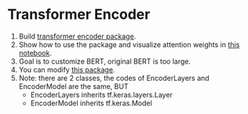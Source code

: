 # Transformer Encoder
1. Build [transformer encoder package](https://github.com/shuxg2017/transformer_encoder_demo/blob/master/encoders/transformer_encoder.py).
2. Show how to use the package and visualize attention weights in [this notebook](https://github.com/shuxg2017/transformer_encoder_demo/blob/master/transformer_encoder_demo.ipynb).
3. Goal is to customize BERT, original BERT is too large.
4. You can modify [this package](https://github.com/shuxg2017/transformer_encoder_demo/blob/master/encoders/transformer_encoder.py).
5. Note: there are 2 classes, the codes of EncoderLayers and EncoderModel are the same, BUT
   - EncoderLayers inherits tf.keras.layers.Layer
   - EncoderModel inherits tf.keras.Model

